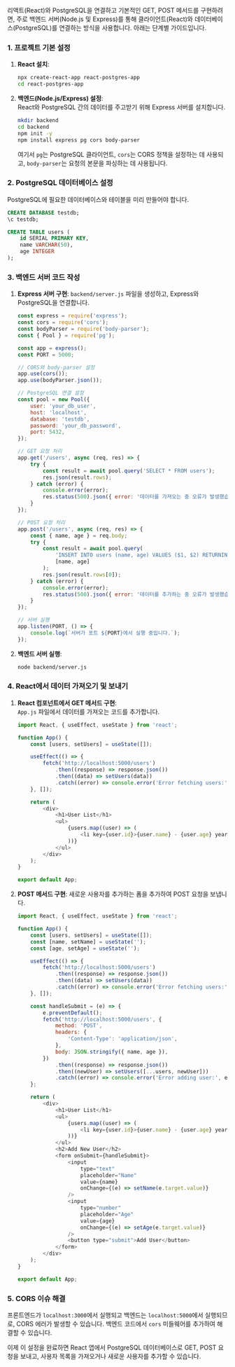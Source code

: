 리액트(React)와 PostgreSQL을 연결하고 기본적인 GET, POST 메서드를 구현하려면, 주로 백엔드 서버(Node.js 및 Express)를 통해 클라이언트(React)와 데이터베이스(PostgreSQL)를 연결하는 방식을 사용합니다. 아래는 단계별 가이드입니다.

### 1. 프로젝트 기본 설정

1. **React 설치**:  
   ```bash
   npx create-react-app react-postgres-app
   cd react-postgres-app
   ```

2. **백엔드(Node.js/Express) 설정**:  
   React와 PostgreSQL 간의 데이터를 주고받기 위해 Express 서버를 설치합니다.
   ```bash
   mkdir backend
   cd backend
   npm init -y
   npm install express pg cors body-parser
   ```

   여기서 `pg`는 PostgreSQL 클라이언트, `cors`는 CORS 정책을 설정하는 데 사용되고, `body-parser`는 요청의 본문을 파싱하는 데 사용됩니다.

### 2. PostgreSQL 데이터베이스 설정
PostgreSQL에 필요한 데이터베이스와 테이블을 미리 만들어야 합니다.

```sql
CREATE DATABASE testdb;
\c testdb;

CREATE TABLE users (
    id SERIAL PRIMARY KEY,
    name VARCHAR(50),
    age INTEGER
);
```

### 3. 백엔드 서버 코드 작성

1. **Express 서버 구현**: `backend/server.js` 파일을 생성하고, Express와 PostgreSQL을 연결합니다.

   ```javascript
   const express = require('express');
   const cors = require('cors');
   const bodyParser = require('body-parser');
   const { Pool } = require('pg');

   const app = express();
   const PORT = 5000;

   // CORS와 body-parser 설정
   app.use(cors());
   app.use(bodyParser.json());

   // PostgreSQL 연결 설정
   const pool = new Pool({
       user: 'your_db_user',
       host: 'localhost',
       database: 'testdb',
       password: 'your_db_password',
       port: 5432,
   });

   // GET 요청 처리
   app.get('/users', async (req, res) => {
       try {
           const result = await pool.query('SELECT * FROM users');
           res.json(result.rows);
       } catch (error) {
           console.error(error);
           res.status(500).json({ error: '데이터를 가져오는 중 오류가 발생했습니다.' });
       }
   });

   // POST 요청 처리
   app.post('/users', async (req, res) => {
       const { name, age } = req.body;
       try {
           const result = await pool.query(
               'INSERT INTO users (name, age) VALUES ($1, $2) RETURNING *',
               [name, age]
           );
           res.json(result.rows[0]);
       } catch (error) {
           console.error(error);
           res.status(500).json({ error: '데이터를 추가하는 중 오류가 발생했습니다.' });
       }
   });

   // 서버 실행
   app.listen(PORT, () => {
       console.log(`서버가 포트 ${PORT}에서 실행 중입니다.`);
   });
   ```

2. **백엔드 서버 실행**:
   ```bash
   node backend/server.js
   ```

### 4. React에서 데이터 가져오기 및 보내기

1. **React 컴포넌트에서 GET 메서드 구현**:  
   `App.js` 파일에서 데이터를 가져오는 코드를 추가합니다.

   ```javascript
   import React, { useEffect, useState } from 'react';

   function App() {
       const [users, setUsers] = useState([]);

       useEffect(() => {
           fetch('http://localhost:5000/users')
               .then((response) => response.json())
               .then((data) => setUsers(data))
               .catch((error) => console.error('Error fetching users:', error));
       }, []);

       return (
           <div>
               <h1>User List</h1>
               <ul>
                   {users.map((user) => (
                       <li key={user.id}>{user.name} - {user.age} years old</li>
                   ))}
               </ul>
           </div>
       );
   }

   export default App;
   ```

2. **POST 메서드 구현**:
   새로운 사용자를 추가하는 폼을 추가하여 POST 요청을 보냅니다.

   ```javascript
   import React, { useEffect, useState } from 'react';

   function App() {
       const [users, setUsers] = useState([]);
       const [name, setName] = useState('');
       const [age, setAge] = useState('');

       useEffect(() => {
           fetch('http://localhost:5000/users')
               .then((response) => response.json())
               .then((data) => setUsers(data))
               .catch((error) => console.error('Error fetching users:', error));
       }, []);

       const handleSubmit = (e) => {
           e.preventDefault();
           fetch('http://localhost:5000/users', {
               method: 'POST',
               headers: {
                   'Content-Type': 'application/json',
               },
               body: JSON.stringify({ name, age }),
           })
               .then((response) => response.json())
               .then((newUser) => setUsers([...users, newUser]))
               .catch((error) => console.error('Error adding user:', error));
       };

       return (
           <div>
               <h1>User List</h1>
               <ul>
                   {users.map((user) => (
                       <li key={user.id}>{user.name} - {user.age} years old</li>
                   ))}
               </ul>
               <h2>Add New User</h2>
               <form onSubmit={handleSubmit}>
                   <input
                       type="text"
                       placeholder="Name"
                       value={name}
                       onChange={(e) => setName(e.target.value)}
                   />
                   <input
                       type="number"
                       placeholder="Age"
                       value={age}
                       onChange={(e) => setAge(e.target.value)}
                   />
                   <button type="submit">Add User</button>
               </form>
           </div>
       );
   }

   export default App;
   ```

### 5. CORS 이슈 해결
프론트엔드가 `localhost:3000`에서 실행되고 백엔드는 `localhost:5000`에서 실행되므로, CORS 에러가 발생할 수 있습니다. 백엔드 코드에서 `cors` 미들웨어를 추가하여 해결할 수 있습니다.

이제 이 설정을 완료하면 React 앱에서 PostgreSQL 데이터베이스로 GET, POST 요청을 보내고, 사용자 목록을 가져오거나 새로운 사용자를 추가할 수 있습니다.
